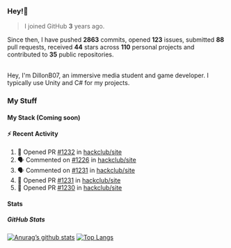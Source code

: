 ### Hey!👋
<!-- [![Banner](banner.png)](https://dillonb07.is-a.dev) -->


> I joined GitHub **3** years ago.

Since then, I have pushed **2863** commits, opened **123** issues, submitted **88** pull requests, received **44** stars across **110** personal projects and contributed to **35** public repositories.

<br>
Hey, I'm DillonB07, an immersive media student and game developer. I typically use Unity and C# for my projects.

<br>

### My Stuff

#### My Stack (Coming soon)

#### :zap: Recent Activity

<!--START_SECTION:activity-->
1. 💪 Opened PR [#1232](https://github.com/hackclub/site/pull/1232) in [hackclub/site](https://github.com/hackclub/site)
2. 🗣 Commented on [#1226](https://github.com/hackclub/site/pull/1226#issuecomment-2171585455) in [hackclub/site](https://github.com/hackclub/site)
3. 🗣 Commented on [#1231](https://github.com/hackclub/site/pull/1231#issuecomment-2171273282) in [hackclub/site](https://github.com/hackclub/site)
4. 💪 Opened PR [#1231](https://github.com/hackclub/site/pull/1231) in [hackclub/site](https://github.com/hackclub/site)
5. 💪 Opened PR [#1230](https://github.com/hackclub/site/pull/1230) in [hackclub/site](https://github.com/hackclub/site)
<!--END_SECTION:activity-->

#### Stats

##### GitHub Stats
[![Anurag’s github stats](https://github-readme-stats.vercel.app/api?username=dillonb07&show_icons=true&theme=radical)](https://github.com/dillonb07)
[![Top Langs](https://github-readme-stats.vercel.app/api/top-langs/?username=dillonb07&layout=compact&theme=radical)](https://github.com/dillonb07)
